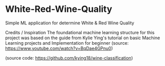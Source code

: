 # White-Red-Wine-Quality
Simple ML application for  determine White &amp; Red Wine Quality

Credits / Inspiration
The foundational machine learning structure for this project was based on the guide from Kylie Ying's tutorial on basic Machine Learning projects and Implementation for beginner
(source: https://www.youtube.com/watch?v=BqDae4GPnu0)

(source code: https://github.com/kying18/wine-classification)
